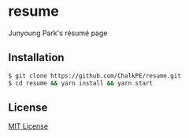 # resume
Junyoung Park's résumé page

## Installation
```bash
$ git clone https://github.com/ChalkPE/resume.git
$ cd resume && yarn install && yarn start
```

## License
[MIT License](LICENSE)
